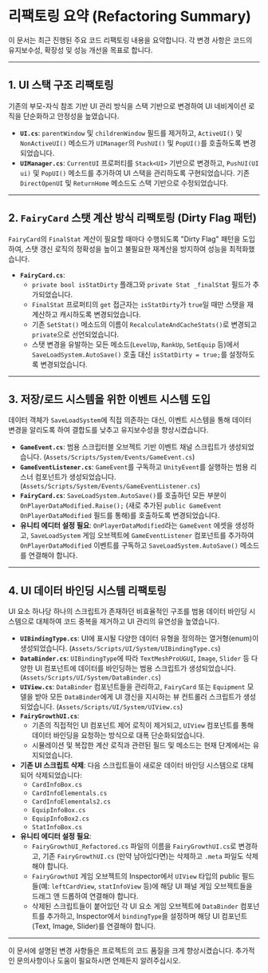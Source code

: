# 리팩토링 요약 (Refactoring Summary)

이 문서는 최근 진행된 주요 코드 리팩토링 내용을 요약합니다. 각 변경 사항은 코드의 유지보수성, 확장성 및 성능 개선을 목표로 합니다.

---

## 1. UI 스택 구조 리팩토링

기존의 부모-자식 참조 기반 UI 관리 방식을 스택 기반으로 변경하여 UI 네비게이션 로직을 단순화하고 안정성을 높였습니다.

-   **`UI.cs`**: `parentWindow` 및 `childrenWindow` 필드를 제거하고, `ActiveUI()` 및 `NonActiveUI()` 메소드가 `UIManager`의 `PushUI()` 및 `PopUI()`를 호출하도록 변경되었습니다.
-   **`UIManager.cs`**: `CurrentUI` 프로퍼티를 `Stack<UI>` 기반으로 변경하고, `PushUI(UI ui)` 및 `PopUI()` 메소드를 추가하여 UI 스택을 관리하도록 구현되었습니다. 기존 `DirectOpenUI` 및 `ReturnHome` 메소드도 스택 기반으로 수정되었습니다.

---

## 2. `FairyCard` 스탯 계산 방식 리팩토링 (Dirty Flag 패턴)

`FairyCard`의 `FinalStat` 계산이 필요할 때마다 수행되도록 "Dirty Flag" 패턴을 도입하여, 스탯 갱신 로직의 정확성을 높이고 불필요한 재계산을 방지하여 성능을 최적화했습니다.

-   **`FairyCard.cs`**: 
    -   `private bool isStatDirty` 플래그와 `private Stat _finalStat` 필드가 추가되었습니다.
    -   `FinalStat` 프로퍼티의 `get` 접근자는 `isStatDirty`가 `true`일 때만 스탯을 재계산하고 캐시하도록 변경되었습니다.
    -   기존 `SetStat()` 메소드의 이름이 `RecalculateAndCacheStats()`로 변경되고 `private`으로 선언되었습니다.
    -   스탯 변경을 유발하는 모든 메소드(`LevelUp`, `RankUp`, `SetEquip` 등)에서 `SaveLoadSystem.AutoSave()` 호출 대신 `isStatDirty = true;`를 설정하도록 변경되었습니다.

---

## 3. 저장/로드 시스템을 위한 이벤트 시스템 도입

데이터 객체가 `SaveLoadSystem`에 직접 의존하는 대신, 이벤트 시스템을 통해 데이터 변경을 알리도록 하여 결합도를 낮추고 유지보수성을 향상시켰습니다.

-   **`GameEvent.cs`**: 범용 스크립터블 오브젝트 기반 이벤트 채널 스크립트가 생성되었습니다. (`Assets/Scripts/System/Events/GameEvent.cs`)
-   **`GameEventListener.cs`**: `GameEvent`를 구독하고 `UnityEvent`를 실행하는 범용 리스너 컴포넌트가 생성되었습니다. (`Assets/Scripts/System/Events/GameEventListener.cs`)
-   **`FairyCard.cs`**: `SaveLoadSystem.AutoSave()`를 호출하던 모든 부분이 `OnPlayerDataModified.Raise();` (새로 추가된 `public GameEvent OnPlayerDataModified` 필드를 통해)를 호출하도록 변경되었습니다.
-   **유니티 에디터 설정 필요**: `OnPlayerDataModified`라는 `GameEvent` 에셋을 생성하고, `SaveLoadSystem` 게임 오브젝트에 `GameEventListener` 컴포넌트를 추가하여 `OnPlayerDataModified` 이벤트를 구독하고 `SaveLoadSystem.AutoSave()` 메소드를 연결해야 합니다.

---

## 4. UI 데이터 바인딩 시스템 리팩토링

UI 요소 하나당 하나의 스크립트가 존재하던 비효율적인 구조를 범용 데이터 바인딩 시스템으로 대체하여 코드 중복을 제거하고 UI 관리의 유연성을 높였습니다.

-   **`UIBindingType.cs`**: UI에 표시될 다양한 데이터 유형을 정의하는 열거형(enum)이 생성되었습니다. (`Assets/Scripts/UI/System/UIBindingType.cs`)
-   **`DataBinder.cs`**: `UIBindingType`에 따라 `TextMeshProUGUI`, `Image`, `Slider` 등 다양한 UI 컴포넌트에 데이터를 바인딩하는 범용 스크립트가 생성되었습니다. (`Assets/Scripts/UI/System/DataBinder.cs`)
-   **`UIView.cs`**: `DataBinder` 컴포넌트들을 관리하고, `FairyCard` 또는 `Equipment` 모델을 받아 모든 `DataBinder`에게 UI 갱신을 지시하는 뷰 컨트롤러 스크립트가 생성되었습니다. (`Assets/Scripts/UI/System/UIView.cs`)
-   **`FairyGrowthUI.cs`**: 
    -   기존의 직접적인 UI 컴포넌트 제어 로직이 제거되고, `UIView` 컴포넌트를 통해 데이터 바인딩을 요청하는 방식으로 대폭 단순화되었습니다.
    -   시뮬레이션 및 복잡한 계산 로직과 관련된 필드 및 메소드는 현재 단계에서는 유지되었습니다.
-   **기존 UI 스크립트 삭제**: 다음 스크립트들이 새로운 데이터 바인딩 시스템으로 대체되어 삭제되었습니다:
    -   `CardInfoBox.cs`
    -   `CardInfoElementals.cs`
    -   `CardInfoElementals2.cs`
    -   `EquipInfoBox.cs`
    -   `EquipInfoBox2.cs`
    -   `StatInfoBox.cs`
-   **유니티 에디터 설정 필요**: 
    -   `FairyGrowthUI_Refactored.cs` 파일의 이름을 `FairyGrowthUI.cs`로 변경하고, 기존 `FairyGrowthUI.cs` (만약 남아있다면)는 삭제하고 `.meta` 파일도 삭제해야 합니다.
    -   `FairyGrowthUI` 게임 오브젝트의 Inspector에서 `UIView` 타입의 public 필드들(예: `leftCardView`, `statInfoView` 등)에 해당 UI 패널 게임 오브젝트들을 드래그 앤 드롭하여 연결해야 합니다.
    -   삭제된 스크립트들이 붙어있던 각 UI 요소 게임 오브젝트에 `DataBinder` 컴포넌트를 추가하고, Inspector에서 `bindingType`을 설정하며 해당 UI 컴포넌트(Text, Image, Slider)를 연결해야 합니다.

---

이 문서에 설명된 변경 사항들은 프로젝트의 코드 품질을 크게 향상시켰습니다. 추가적인 문의사항이나 도움이 필요하시면 언제든지 알려주십시오.

